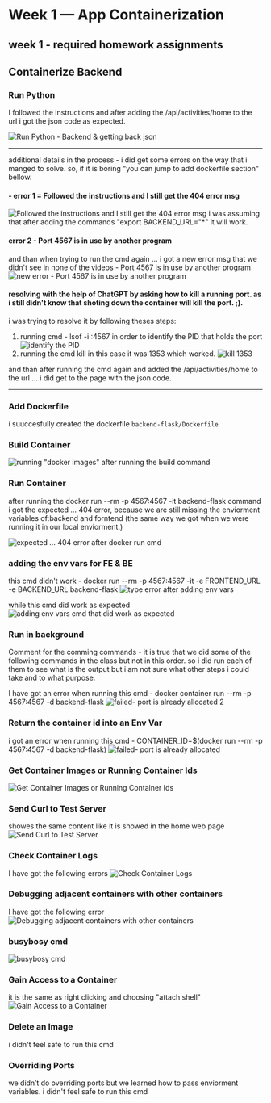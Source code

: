 # Week 1 — App Containerization

## week 1 - required homework assignments 


## Containerize Backend

### Run Python

I followed the instructions and after adding the /api/activities/home to the url i got the json code as expected.

![Run Python - Backend & getting back json](https://github.com/AharaleBatonia/aws-bootcamp-cruddur-2023/blob/main/journal/assets/week1-containers/Run%20Python%20-%20Backend.png)

------------------

additional details in the process - i did get some errors on the way that i manged to solve. so, if it is boring "you can jump to add dockerfile section" bellow.

#### - error 1 = Followed the instructions and I still get the 404 error msg 
![Followed the instructions and I still get the 404 error msg](https://github.com/AharaleBatonia/aws-bootcamp-cruddur-2023/blob/main/journal/assets/week1-containers/Followed%20the%20instructions%20and%20I%20still%20get%20the%20404%20error%20msg.png)
i was assuming that after adding the commands "export BACKEND_URL="*" it will work.
#### error 2 - Port 4567 is in use by another program 
and than when trying to run the cmd again ... i got a new error msg that we didn't see in none of the videos - Port 4567 is in use by another program 
![new error - Port 4567 is in use by another program](https://github.com/AharaleBatonia/aws-bootcamp-cruddur-2023/blob/main/journal/assets/week1-containers/new%20error%20-%20Port%204567%20is%20in%20use%20by%20another%20program.png) 

#### resolving with the help of ChatGPT by asking how to kill a running port. as i still didn't know that shoting down the container will kill the port. ;).
i was trying to resolve it by following theses steps:
1. running cmd - lsof -i :4567 in order to identify the PID that holds the port 
![identify the PID](https://github.com/AharaleBatonia/aws-bootcamp-cruddur-2023/blob/main/journal/assets/week1-containers/identify%20the%20PID.png)
2. running the cmd kill <PID> in this case it was 1353 which worked. 
![kill 1353](https://github.com/AharaleBatonia/aws-bootcamp-cruddur-2023/blob/main/journal/assets/week1-containers/kill%201353.png) 

and than after running the cmd again and added the /api/activities/home to the url ... i did get to the page with the json code. 

---------------------

### Add Dockerfile

i suuccesfully created the dockerfile `backend-flask/Dockerfile`

### Build Container

![running "docker images" after running the build command](https://github.com/AharaleBatonia/aws-bootcamp-cruddur-2023/blob/main/journal/assets/week1-containers/running%20-%20docker%20images%20-%20after%20running%20the%20build%20command.png)

### Run Container

after running the docker run --rm -p 4567:4567 -it backend-flask command i got the expected … 404 error, because we are still missing the enviorment variables of:backend and forntend (the same way we got when we were running it in our local enviorment.)

![expected … 404 error after docker run cmd](https://github.com/AharaleBatonia/aws-bootcamp-cruddur-2023/blob/main/journal/assets/week1-containers/expected%20%E2%80%A6%20404%20error%20after%20docker%20run%20cmd.png)

### adding the env vars for FE & BE 

this cmd didn't work -  docker run  --rm -p 4567:4567 -it -e FRONTEND_URL -e BACKEND_URL backend-flask 
![type error after adding env vars](https://github.com/AharaleBatonia/aws-bootcamp-cruddur-2023/blob/main/journal/assets/week1-containers/type%20error%20after%20adging%20env%20vars%202.png)

while this cmd did work as expected 
![adding env vars cmd that did work as expected](https://github.com/AharaleBatonia/aws-bootcamp-cruddur-2023/blob/main/journal/assets/week1-containers/adding%20env%20vars%20cmd%20that%20did%20work%20as%20expected.png)

### Run in background

Comment for the comming commands - it is true that we did some of the following commands in the class but not in this order. so i did run each of them to see what is the output but i am not sure what other steps i could take and to what purpose. 

I have got an error when running this cmd - docker container run --rm -p 4567:4567 -d backend-flask 
![failed- port is already allocated 2](https://github.com/AharaleBatonia/aws-bootcamp-cruddur-2023/blob/main/journal/assets/week1-containers/failed-%20port%20is%20already%20allocated%202.png)

### Return the container id into an Env Var

i got an error when running this cmd - CONTAINER_ID=$(docker run --rm -p 4567:4567 -d backend-flask)
![failed- port is already allocated](https://github.com/AharaleBatonia/aws-bootcamp-cruddur-2023/blob/main/journal/assets/week1-containers/failed-%20port%20is%20already%20allocated.png)


### Get Container Images or Running Container Ids
![Get Container Images or Running Container Ids](https://github.com/AharaleBatonia/aws-bootcamp-cruddur-2023/blob/main/journal/assets/week1-containers/Get%20Container%20Images%20or%20Running%20Container%20Ids.png)


### Send Curl to Test Server

showes the same content like it is showed in the home web page 
![Send Curl to Test Server](https://github.com/AharaleBatonia/aws-bootcamp-cruddur-2023/blob/main/journal/assets/week1-containers/Send%20Curl%20to%20Test%20Server.png)


### Check Container Logs
I have got the following errors 
![Check Container Logs](https://github.com/AharaleBatonia/aws-bootcamp-cruddur-2023/blob/main/journal/assets/week1-containers/Check%20Container%20Logs.png)

###  Debugging  adjacent containers with other containers
I have got the following error
![Debugging adjacent containers with other containers](https://github.com/AharaleBatonia/aws-bootcamp-cruddur-2023/blob/main/journal/assets/week1-containers/Debugging%20adjacent%20containers%20with%20other%20containers.png)

### busybosy cmd 
![busybosy cmd](https://github.com/AharaleBatonia/aws-bootcamp-cruddur-2023/blob/main/journal/assets/week1-containers/busybosy%20cmd.png)


### Gain Access to a Container
it is the same as right clicking and choosing "attach shell" 
![Gain Access to a Container](https://github.com/AharaleBatonia/aws-bootcamp-cruddur-2023/blob/main/journal/assets/week1-containers/Gain%20Access%20to%20a%20Container.png)

### Delete an Image
i didn't feel safe to run this cmd

### Overriding Ports

we didn’t do overriding ports but we learned how to pass enviorment variables. i didn't feel safe to run this cmd
